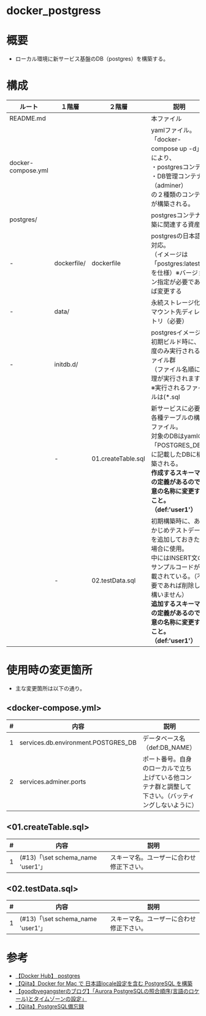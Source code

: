 # docker_postgress

# 概要
- ローカル環境に新サービス基盤のDB（postgres）を構築する。

# 構成

| ルート | １階層 | ２階層 | 説明 |
| ------ | ------ | ------ | ------ |
| README.md |  | | 本ファイル |
| docker-compose.yml |  | | yamlファイル。「docker-compose up -d」 により、<br>・postgresコンテナ<br>・DB管理コンテナ（adminer）<br>の２種類のコンテナが構築される。| 
| postgres/ | | | postgresコンテナ構築に関連する資産 |
| - | dockerfile/ | dockerfile | postgresの日本語化対応。<br>（イメージは「postgres:latest」を仕様）※バージョン指定が必要であれば変更する|
| - | data/ | | 永続ストレージ化のマウント先ディレクトリ（必要） |
| - | initdb.d/ | | postgresイメージの初期ビルド時に、１度のみ実行されるファイル群<br>（ファイル名順に処理が実行されます）<br>※実行されるファイルは(*.sql | *.sql.gz | *.sh) |
|  | - | 01.createTable.sql | 新サービスに必要な各種テーブルの構築ファイル。<br>対象のDBはyamlの「POSTGRES_DB」に記載したDBに構築される。<br><b>作成するスキーマ名の定義があるので任意の名称に変更すること。（def:'user1'）</b>|
|  | - | 02.testData.sql | 初期構築時に、あらかじめテストデータを追加しておきたい場合に使用。<br>中にはINSERT文のサンプルコードが記載されている。（不要であれば削除して構いません） <br><b>追加するスキーマ名の定義があるので任意の名称に変更すること。（def:'user1'）</b>|

# 使用時の変更箇所
- 主な変更箇所は以下の通り。

## <docker-compose.yml>
| # | 内容 | 説明 |
| ------ | ------ | ------ |
| 1 | services.db.environment.POSTGRES_DB | データベース名（def:DB_NAME） |
| 2 | services.adminer.ports | ポート番号。自身のローカルで立ち上げている他コンテナ群と調整して下さい。（バッティングしないように） |

## <01.createTable.sql>
| # | 内容 | 説明 |
| ------ | ------ | ------ |
| 1 | (#13)「\set schema_name 'user1'」 | スキーマ名。ユーザーに合わせ修正下さい。 |

## <02.testData.sql>
| # | 内容 | 説明 |
| ------ | ------ | ------ |
| 1 | (#13)「\set schema_name 'user1'」 | スキーマ名。ユーザーに合わせ修正下さい。 |

# 参考

*  <a href="https://hub.docker.com/_/postgres">【Docker Hub】 postgres</a>
*  <a href="https://qiita.com/kisk_tech/items/eb142b2287779e0751ee">【Qiita】Docker for Mac で 日本語locale設定を含む PostgreSQL を構築</a>
*  <a href="https://goodbyegangster.hatenablog.com/entry/2018/10/22/034138">【goodbyegangsterのブログ】「Aurora PostgreSQLの照合順序(言語のロケール)とタイムゾーンの設定」</a>
*  <a href="https://qiita.com/nobuyuki-ishii/items/dfd1f0e447f495bf5aac">【Qiita】PostgreSQL備忘録</a>
